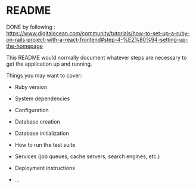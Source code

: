 # README

DONE by following : https://www.digitalocean.com/community/tutorials/how-to-set-up-a-ruby-on-rails-project-with-a-react-frontend#step-4-%E2%80%94-setting-up-the-homepage

This README would normally document whatever steps are necessary to get the
application up and running.

Things you may want to cover:

* Ruby version

* System dependencies

* Configuration

* Database creation

* Database initialization

* How to run the test suite

* Services (job queues, cache servers, search engines, etc.)

* Deployment instructions

* ...
